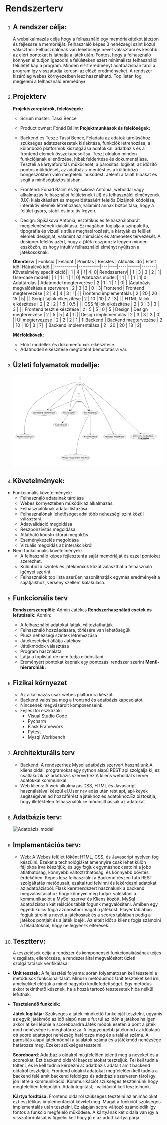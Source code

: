 # Rendszerterv

1. ## A rendszer célja:

   A webalkalmazás célja hogy a felhasználó egy memóriakátékot játszon és fejlessze a memóriáját. Felhasználó képes 3 nehézségi szint közül választani. Felhasználónak van lehetősége nevet választani és később az elért pontokat is láthatja a játék után. Fontos, hogy a felhasználó könnyen el tudjon igazodni a felületeken ezért minimalista felhasználói felületet kap a program.
   Minden elért eredményt adatbázisban tárol a program így visszatudja keresni az előző eredményeket. A rendszer kizárólag webes környezetben lesz használható. Top listán fog megjeleni a felhasználó eremédnye.

2. ## Projekterv

   **Projektszerepkörök, felelőségek:**

   - Scrum master: Tassi Bence
   - Product owner: Fónád Bálint
     **Projektmunkások és felelőségek:**
   - Backend és Teszt: Tassi Bence, Feladata az adatok tárolásához szükséges adatszerkezetek kialakítása,
     funkciók létrehozása, a különböző platformok kiszolgálása adatokkal, adatbázis és a frontend elemek összekapcsolása. Teszt oldalon minden funkciójának ellenőrzése, hibák felderítése és dokumentálása. Teszteli a kártyafordítás működését, a párosítási logikát, az időzítő pontos működését, az adatbázis-mentést és a különböző böngészőkben való megfelelő működést. Jelenti a talált hibákat és segít a minőségbiztosításban.

   - Frontend: Fónad Bálint és Spišáková Antónia, weboldal vagy alkalmazás felhasználói felületének (UI) és felhasználói élményének (UX) kialakításáért és megvalósításáért felelős.Dizájnok kódolása, interaktív elemek létrehozása, valamint annak biztosítása, hogy a felület gyors, stabil és intuitív legyen.

   - Design: Spišáková Antónia, esztétikus és felhasználóbarát megjelenésének kialakítása. Ez magában foglalja a színpaletta, tipográfia és vizuális stílus meghatározását, a kártyák és felületi elemek designját, valamint az animációk és átmenetek tervezését. A designer felelős azért, hogy a játék reszponzív legyen minden eszközön, és hogy intuitív felhasználói élményt nyújtson a játékosoknak.

   **Űtemterv:**
   | Funkció | Feladat | Prioritás | Becslés | Aktuális idő | Eltelt idő| Hátralévő idő |
   |-----------|-----------|---|----|----|------|-------|
   Követelmény specifikáció| | 1 | 4 | 4| 4| 0|
   Rendszerterv| | 1 | 3 | 3 | 2 | 1|
   Use-case modell | | 1 | 1 | 1 | 1| 0|
   Adatbázis modell| | 1 | 1 | 1 | 1| 0|
   Adattárolás | Adatmodel megtervezése | 2 | 1 | 1 | 1 | 0|
   | |Adatbázis megvalósítása a szerveren | 2 | 3 | 3 | 0 | 3|
   Frontend | Frontend megtervezése | 2 | 4 | 4 | 3 | 1|
   | | Frontend implementálás | 2 | 20 | 20 | 15 | 5|
| | Script fájlok elkészítése | 2 | 10 | 10 | 7 | 3|
| | HTML fájlok elkészítése | 2 | 2 | 2 | 1.5 | 0.5 |
| | CSS fájlok elkészítése | 2 | 3 | 3 | 3 | 3 |
| | Frontend teszt elkészítése | 2 | 5 | 5 | 0 | 5 |
   Design | Design megtervezése | 2 | 5 | 5 | 4 | 1|
   || Design implementálás | 2 | 3 | 3 | 3 | 0|
   || UI megtervezése | 2 | 2 | 2 | 1 | 1|
   Backend | Backend megtervezése | 2 | 10 | 10 | 3 | 7|
   || Backend implementálása | 2 | 20 | 20 | 18 | 2|

   **Mérföldkövek:**

   - Előírt modellek és dokumentumok elkészítése.
   - Adatmodell elkészítése megtörtént bemutatásra vár.

3. ## Üzleti folyamatok modellje:

   ![Üzleti folyamatok modellje](BPM.png)

4. ## Követelmények:

- Funkcionális követelmények:
  - Felhasználó adatainak tárolása
  - Webes környezteben müködik az alkalmazás.
  - Felhasználóknak adatai listázása.
  - Felhasználónak lehetőséget adni több nehezségi szint közül választani.
  - Adatvalidáció megoldása
  - Reszponzívitás megoldása
  - Átlátható kódstruktúrai megoldás
  - Eseménykezelés megoldása
  - Vizuális megoldás az interakciókról
- Nem funkcionális követelmények:
  - A felhasználó képes fejleszteni a saját memóriáját és ezzel pontokat szerezhet.
  - Különböző szintek és játékmódok közül választhat a felhasználó igényei szerint.
  - Felhasználók top lista szerűen hasonlíthatják egymás eredményeit a sajátjaikhoz, verseny szellem kialakulása.

5. ## Funkcionális terv

   **Rendszerszereplők:**
   Admin
   Játékos
   **Rendszerhasználati esetek és lefutásaik:**
   Admin:

   - A felhasználói adatokat látják, változtathatják
   - Felhasználó hozzáadására, törlésére van lehetőségük
   - Plusz nehézségi szintek létrehozzása
   - Játékeseteket átlátja
     Játékos:
   - Játékmódok választása
   - Program használata
   - Látja a toplistát de nem tudja módosítani
   - Ereményért pontokat kapnak egy pontozási rendszer szerint
     **Menü-hierarchiák:**

6. ## Fizikai környezet
   - Az alkalmazás csak webes platformra készül.
   - Backend valósítsa meg a frontend és adatbázis kapcsolatot.
   - Nincsenek megvásárolt komponenseink.
   - Fejlesztői eszközök:
     - Visual Studio Code
     - Pycharm
     - Flask Framework
     - Pytest
     - Mysql Workbench
7. ## Architekturális terv

   - Backend: A rendszerhez Mysql adatbázis szervert használunk.A kliens oldali programokat egy python alapú REST api szolgálja ki, ez csatlakozik az adatbázis szerverhez.A kliens weboldal szerver adatokkal kommunikál.
   - Web kliens: A web alkalmazás CSS, HTML és Javascript használatával készül el.User név adás után rest api, api-keyek segítségével ad hozzáférést a játékhoz és adatokhoz.Ez biztosítja, hogy illetéktelen felhasználók ne módosíthassák az adatokat

8. ## Adatbázis terv:

   ![Adatbázis_modell](Adatbázis_modell.png)

9. ## Implementációs terv:

   - Web: A Webes felület főként HTML, CSS, és Javascript nyelven fog készülni. Ezeket a technológiákat amennyire csak lehet külön fájlokba írva készítjük, és úgy fogjuk egymáshoz csatolni a jobb átláthatóság, könnyebb változtathatóság, és könnyebb bővítés érdekében. Képes lesz felhasználni a Backend részen futó REST szolgáltatás metódusait, ezáltal tud felvinni és lekérdezni adatokat az adatbázisból. Flask keretrendszert használunk a backend megvalósításához hogy könnyen meg tudjuk valósítani a kommunikációt a MySql szerver és Kliens között. MySql adatbázisban két relációs táblát fogunk megvalósítani. Amiben egy egyedi kulcs fogja azonosítani magát a játékost. Player táblában fogjuk tárolni a nevét a játékosnak és a scores táblában pedig a játékos pontjait és a játék idejét. Az eltelt időt a kliens fogja számolni a feladatoknál, hogy ne legyenek eltérések.

10. ## Tesztterv:
    A tesztelések célja a rendszer és komponensei funkcionalitásának teljes vizsgálata, ellenőrzése, a rendszer által megvalósított üzleti szolgáltatások verifikálása.

- **Unit tesztek:**
  A fejlesztési folyamat során folyamatosan kell tesztelni a metódusok funkcionalitását. Minden metódushoz Unit teszteket kell írni, amelyekkel elérjük a minél nagyobb kódlefedettséget. Egy metódus akkor tekinthető késznek, ha a hozzá tartozó tesztesetek hiba nélkül lefutnak.
- **Tesztelendő funkciók:**

  **Játék logikája:**
  Szükséges a játék mindkettő funkcióját tesztelni, ugyanis az egyik játékmód az idő alapú nem e fut túl az időn a játékos ha igen akkor át kell lépnie a scoreboardra.Játék módok esetén a pont a játék mód nehézsége is meghatározza. A leggyengébb játékmód az időalapú ott score adattagot nehézség határozza meg és a találat száma. A párosítás alapú játékmódnál a találatok száma és a játékmód nehézsége határozza meg. Ezeket szűkséges tesztelni.

  **Scoreboard**:
  Adatbázis oldalról megfelelően jelenti meg a neveket és a scoreokat. Ezt backend oldaról kapcsolatokat teszteljük.
  Fel kell tudnia tölteni, és le kell tudnia kérdezni az adatbázis adatait amit backend oldalról teszteljük. Frontend oldalról adatokat megfelelően kell tudnia a backend felé amit backend feldolgoz és adatbázis szerveren tárol így jön létre a kommunikáció. Kommunikációt szükséges tesztelnünk hogy megfelelően felépüljön. Adatintegritást, -validációt kell tesztelnünk.

  **Kártya fordtása:**
  Frontend oldalról szükséges tesztelni az animációkat ezt esztétikus implementációt követel meg. Magát a funkciót szükséges implementálás után tesztelni. Ez alapján score változó számolódik így fontos a funkció megfelelő müködése. A kártyának két oldala van így a visszafordulását is figyelni kell hogy jó e az adott kártya párja.
